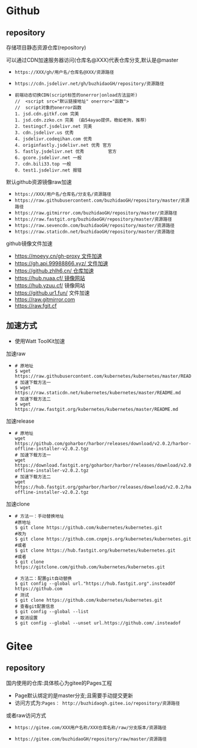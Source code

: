 # Github

## repository

存储项目静态资源仓库(repository)

可以通过CDN加速服务器访问(仓库名@XXX)代表仓库分支,默认是@master

+ `https://XXX/gh/用户名/仓库名@XXX/资源路径`

+ `https://cdn.jsdelivr.net/gh/buzhidaoGH/repository/资源路径`

+ ```
  前端动态切换CDN(script标签的onerror|onload方法监听)
  //  <script src="默认链接地址" onerror="函数">
  //  script对象的onerror函数
  1. jsd.cdn.gitkf.com 完美
  1. jsd.cdn.zzko.cn 完美 （由54ayao提供，稳如老狗，推荐）
  2. testingcf.jsdelivr.net 完美
  3. cdn.jsdelivr.us 优秀
  4. jsdelivr.codeqihan.com 优秀
  4. originfastly.jsdelivr.net 优秀 官方
  5. fastly.jsdelivr.net 优秀			官方
  6. gcore.jsdelivr.net 一般
  7. cdn.bili33.top 一般
  0. test1.jsdelivr.net 报错
  ```

默认github资源镜像raw加速

+ `https://XXX/用户名/仓库名/分支名/资源路径`
+ `https://raw.githubusercontent.com/buzhidaoGH/repository/master/资源路径`
+ `https://raw.gitmirror.com/buzhidaoGH/repository/master/资源路径`
+ `https://raw.fastgit.org/buzhidaoGH/repository/master/资源路径`
+ `https://raw.sevencdn.com/buzhidaoGH/repository/master/资源路径`
+ `https://raw.staticdn.net/buzhidaoGH/repository/master/资源路径`

github镜像文件加速

+ https://moeyy.cn/gh-proxy 文件加速
+ https://gh.api.99988866.xyz/ 文件加速
+ https://github.zhlh6.cn/ 仓库加速
+ https://hub.nuaa.cf/ 镜像网站
+ https://hub.yzuu.cf/ 镜像网站
+ https://github.ur1.fun/ 文件加速
+ https://raw.gitmirror.com
+ https://raw.fgit.cf

## 加速方式

+ 使用Watt ToolKit加速

加速raw

+ ```text
  # 原地址 
  $ wget https://raw.githubusercontent.com/kubernetes/kubernetes/master/README.md 
  # 加速下载方法一 
  $ wget https://raw.staticdn.net/kubernetes/kubernetes/master/README.md 
  # 加速下载方法二 
  $ wget https://raw.fastgit.org/kubernetes/kubernetes/master/README.md
  ```

加速release

+ ```text
  # 原地址 
  wget https://github.com/goharbor/harbor/releases/download/v2.0.2/harbor-offline-installer-v2.0.2.tgz 
  # 加速下载方法一 
  wget https://download.fastgit.org/goharbor/harbor/releases/download/v2.0.2/harbor-offline-installer-v2.0.2.tgz 
  # 加速下载方法二 
  wget https://hub.fastgit.org/goharbor/harbor/releases/download/v2.0.2/harbor-offline-installer-v2.0.2.tgz 
  ```

加速clone

+ ```text
  # 方法一：手动替换地址 
  #原地址 
  $ git clone https://github.com/kubernetes/kubernetes.git 
  #改为 
  $ git clone https://github.com.cnpmjs.org/kubernetes/kubernetes.git 
  #或者 
  $ git clone https://hub.fastgit.org/kubernetes/kubernetes.git 
  #或者 
  $ git clone https://gitclone.com/github.com/kubernetes/kubernetes.git 
   
  # 方法二：配置git自动替换 
  $ git config --global url."https://hub.fastgit.org".insteadOf https://github.com 
  # 测试 
  $ git clone https://github.com/kubernetes/kubernetes.git 
  # 查看git配置信息 
  $ git config --global --list 
  # 取消设置 
  $ git config --global --unset url.https://github.com/.insteadof 
  ```

# Gitee

## repository

国内使用的仓库:具体核心为gitee的Pages工程

+ Page默认绑定的是master分支;且需要手动提交更新
+ 访问方式为:`Pages： http://buzhidaogh.gitee.io/repository/资源路径`

或者raw访问方式

+ `https://gitee.com/XXX用户名称/XXX仓库名称/raw/分支版本/资源路径`

+ `https://gitee.com/buzhidaoGH/repository/raw/master/资源路径`